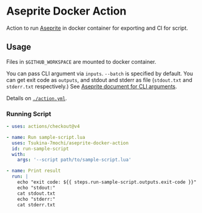 # Aseprite Docker Action

Action to run [Aseprite](https://github.com/aseprite/aseprite) in docker container for exporting and CI for script.

## Usage

Files in `$GITHUB_WORKSPACE` are mounted to docker container.

You can pass CLI argument via `inputs`. `--batch` is specified by default.
You can get exit code as `outputs`, and stdout and stderr as file (`stdout.txt` and `stderr.txt` respectively.)
See [Aseprite document for CLI arguments](https://www.aseprite.org/docs/cli/).

Details on [`./action.yml`](./action.yml).

### Running Script

```yaml
- uses: actions/checkout@v4

- name: Run sample-script.lua
  uses: Tsukina-7mochi/aseprite-docker-action
  id: run-sample-script
  with:
    args: '--script path/to/sample-script.lua'

- name: Print result
  run: |
    echo "exit code: ${{ steps.run-sample-script.outputs.exit-code }}"
    echo "stdout:"
    cat stdout.txt
    echo "stderr:"
    cat stderr.txt
```
